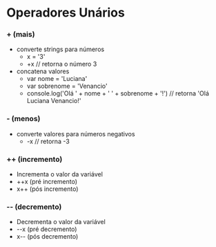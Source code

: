 # Operadores Unários

### + (mais)

- converte strings para números
  - x = '3'
  - +x // retorna o número 3
- concatena valores
  - var nome = 'Luciana'
  - var sobrenome = 'Venancio'
  - console.log('Olá ' + nome + ' ' + sobrenome + '!') // retorna 'Olá Luciana Venancio!'

### - (menos)

- converte valores para números negativos
  - -x // retorna -3

### ++ (incremento)

- Incrementa o valor da variável
- ++x (pré incremento)
- x++ (pós incremento)

### -- (decremento)

- Decrementa o valor da variável
- --x (pré decremento)
- x-- (pós decremento)